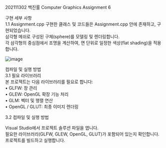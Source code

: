 202111302 백진률 Computer Graphics Assignment 6

구현 세부 사항  
1.1 Assignment.cpp 구현한 클래스 및 코드들은 Assignment.cpp 안에 존재하고, 구현되었습니다.  
삼각형 메쉬로 구성된 구체(sphere)를 모델링 및 렌더링합니다.  
각 삼각형의 중심점에서 조명을 계산하여, 면 단위로 일정한 색상(flat shading)을 적용합니다.

![image](https://github.com/user-attachments/assets/5c4f8d1e-7ea1-43ac-918a-30b0fc9d1d8e)


컴파일 및 실행 방법  
3.1 필요 라이브러리  
본 프로젝트는 다음 라이브러리를 필요로 합니다:  
• GLFW: 창 관리  
• GLEW: OpenGL 확장 기능 처리  
• GLM: 벡터 및 행렬 연산  
• OpenGL / GLUT: 최종 이미지 렌더링

3.2 컴파일 및 실행 방법

Visual Studio에서 프로젝트 솔루션 파일을 엽니다.  
필요한 라이브러리(GLFW, GLEW, OpenGL, GLUT)가 포함되어 있는지 확인합니다.  
프로젝트를 빌드하고 실행합니다.
